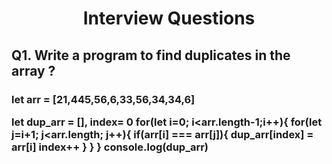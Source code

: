 <h1 align="center"> Interview Questions </h1>

<h2>Q1. Write a program to find duplicates in the array ?</h2>
<h3>let arr = [21,445,56,6,33,56,34,34,6]

let dup_arr = [], index= 0
for(let i=0; i<arr.length-1;i++){
    for(let j=i+1; j<arr.length; j++){
        if(arr[i] === arr[j]){
            dup_arr[index] = arr[i]
            index++
        }
    }
}
console.log(dup_arr)</h3>
